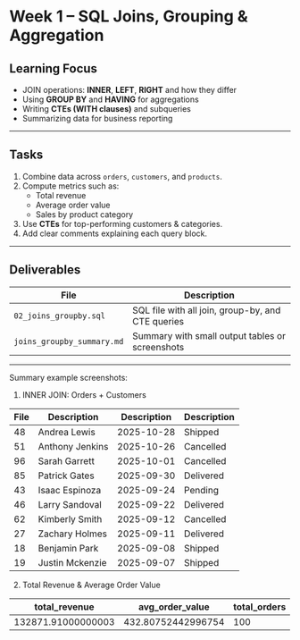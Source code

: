 # Week 1 – SQL Joins, Grouping & Aggregation

## Learning Focus
- JOIN operations: **INNER**, **LEFT**, **RIGHT** and how they differ  
- Using **GROUP BY** and **HAVING** for aggregations  
- Writing **CTEs (WITH clauses)** and subqueries  
- Summarizing data for business reporting  

---

## Tasks
1. Combine data across `orders`, `customers`, and `products`.  
2. Compute metrics such as:  
   - Total revenue  
   - Average order value  
   - Sales by product category  
3. Use **CTEs** for top-performing customers & categories.  
4. Add clear comments explaining each query block.

---

## Deliverables
| File | Description |
|-------|--------------|
| `02_joins_groupby.sql` | SQL file with all join, group-by, and CTE queries |
| `joins_groupby_summary.md` | Summary with small output tables or screenshots |

---


Summary example screenshots:

1. INNER JOIN: Orders + Customers


| File | Description | Description | Description |
|-------|--------------| --------------| --------------|
|  48 | Andrea Lewis    | 2025-10-28 | Shipped |
| 51 | Anthony Jenkins | 2025-10-26 | Cancelled |
| 96 | Sarah Garrett   | 2025-10-01 | Cancelled |
| 85 | Patrick Gates   | 2025-09-30 | Delivered |
| 43 | Isaac Espinoza  | 2025-09-24 | Pending |
| 46 | Larry Sandoval  | 2025-09-22 | Delivered |
| 62 | Kimberly Smith  | 2025-09-12 | Cancelled |
| 27 | Zachary Holmes  | 2025-09-11 | Delivered |
| 18 | Benjamin Park   | 2025-09-08 | Shipped |
| 19 | Justin Mckenzie | 2025-09-07 | Shipped |


2. Total Revenue & Average Order Value

| total_revenue | avg_order_value | total_orders |
|-------|--------------| --------------|
|  132871.91000000003 | 432.80752442996754 |          100 |
 

